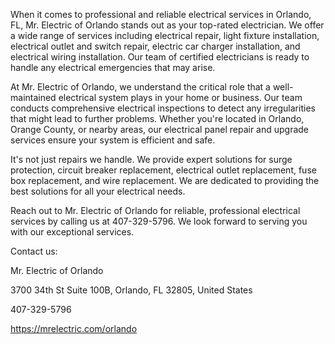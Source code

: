 When it comes to professional and reliable electrical services in Orlando, FL, Mr. Electric of Orlando stands out as your top-rated electrician. We offer a wide range of services including electrical repair, light fixture installation, electrical outlet and switch repair, electric car charger installation, and electrical wiring installation. Our team of certified electricians is ready to handle any electrical emergencies that may arise.

At Mr. Electric of Orlando, we understand the critical role that a well-maintained electrical system plays in your home or business. Our team conducts comprehensive electrical inspections to detect any irregularities that might lead to further problems. Whether you're located in Orlando, Orange County, or nearby areas, our electrical panel repair and upgrade services ensure your system is efficient and safe.

It's not just repairs we handle. We provide expert solutions for surge protection, circuit breaker replacement, electrical outlet replacement, fuse box replacement, and wire replacement. We are dedicated to providing the best solutions for all your electrical needs.

Reach out to Mr. Electric of Orlando for reliable, professional electrical services by calling us at 407-329-5796. We look forward to serving you with our exceptional services.



Contact us: 

Mr. Electric of Orlando

3700 34th St Suite 100B, Orlando, FL 32805, United States

407-329-5796

https://mrelectric.com/orlando
